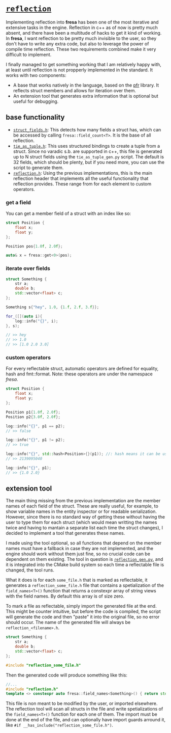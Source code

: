 # [`reflection`](https://github.com/josekoalas/fresa/blob/main/reflection)

Implementing reflection into **fresa** has been one of the most iterative and extensive tasks in the engine. Reflection in c++ as of now is pretty much absent, and there have been a multitude of hacks to get it kind of working. In **fresa**, I want reflection to be pretty much invisible to the user, so they don't have to write any extra code, but also to leverage the power of compile time reflection. These two requirements combined make it very difficult to implement.

I finally managed to get something working that I am relatively happy with, at least until reflection is not propperly implemented in the standard. It works with two components:

- A base that works natively in the language, based on the [pfr](https://github.com/apolukhin/pfr_non_boost) library. It reflects struct members and allows for iteration over them.
- An extension tool that generates extra information that is optional but useful for debugging.

## base functionality

- [`struct_fields.h`](https://github.com/josekoalas/fresa/blob/main/reflection/struct_fields.h): This detects how many fields a struct has, which can be accessed by calling `fresa::field_count<T>`. It is the base of all reflection.
- [`tie_as_tuple.h`](https://github.com/josekoalas/fresa/blob/main/reflection/tie_as_tuple.h): This uses structured bindings to create a tuple from a struct. Since no varadic s.b. are supported in c++, this file is generated up to N struct fields using the `tie_as_tuple_gen.py` script. The default is 32 fields, which should be plenty, but if you need more, you can use the script to generate them.
- [`reflection.h`](https://github.com/josekoalas/fresa/blob/main/reflection/reflection.h): Using the previous implementations, this is the main reflection header that implements all the useful functionality that reflection provides. These range from for each element to custom operators.

### get a field

You can get a member field of a struct with an index like so:

```cpp
struct Position {
    float x;
    float y;
};

Position pos{1.0f, 2.0f};

auto& x = fresa::get<0>(pos);
```

### iterate over fields

```cpp
struct Something {
    str a;
    double b;
    std::vector<float> c;
};

Something s{"hey", 1.0, {1.f, 2.f, 3.f}};

for_([](auto i){
    log::info("{}", i);
}, s);

// >> hey
// >> 1.0
// >> [1.0 2.0 3.0]
```

### custom operators

For every reflectable struct, automatic operators are defined for equality, hash and fmt::format. Note: these operators are under the namespace _fresa_.

```cpp
struct Position {
    float x;
    float y;
};

Position p1{1.0f, 2.0f};
Position p2{3.0f, 2.0f};

log::info("{}", p1 == p2);
// >> false

log::info("{}", p1 != p2);
// >> true

log::info("{}", std::hash<Position>{}(p1)); //: hash means it can be used in an unordered_map
// >> 2139095040

log::info("{}", p1);
// >> {1.0 2.0}
```

## extension tool

The main thing missing from the previous implementation are the member names of each field of the struct. These are really useful, for example, to show variable names in the entity inspector or for readable serialization. However, since there is no standard way of getting these without having the user to type them for each struct (which would mean writting the names twice and having to mantain a separate list each time the struct changes), I decided to implement a tool that generates these names.

I made using the tool optional, so all functions that depend on the member names must have a fallback in case they are not implemented, and the engine should work without them just fine, so no crucial code can be dependent on them existing. The tool in question is [`reflection_gen.py`](https://github.com/josekoalas/fresa/blob/main/reflection/reflection_gen.py), and it is integrated into the CMake build system so each time a reflectable file is changed, the tool runs.

What it does is for each `some_file.h` that is marked as reflectable, it generates a `reflection_some_file.h` file that contains a spetialization of the `field_names<T>()` function that returns a constexpr array of string views with the field names. By default this array is of size zero.

To mark a file as reflectable, simply import the generated file at the end. This might be counter intuitive, but before the code is compiled, the script will generate the code and then "paste" it into the original file, so no error should occur. The name of the generated file will always be `reflection_<filename>.h`.

```cpp title="some_file.cpp"
struct Something {
    str a;
    double b;
    std::vector<float> c;
};

#include "reflection_some_file.h"
```

Then the generated code will produce something like this:

```cpp title="reflection_some_file.h"
//...
#include "reflection.h"
template <> constexpr auto fresa::field_names<Something>() { return std::array<str_view, 3>{"a", "b", "c"}; }
```

This file is non meant to be modified by the user, or imported elsewhere. The reflection tool will scan all structs in the file and write spetializations of the `field_names<T>()` function for each one of them. The import must be done at the end of the file, and can optionally have import guards arround it, like `#if __has_include("reflection_some_file.h")`.